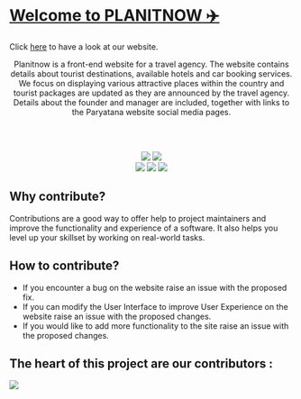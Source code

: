 # [Welcome to PLANITNOW ✈️](https://planitnow.xyz)

Click [here](https://planitnow.xyz) to have a look at our website.
<p align="center">
Planitnow is a front-end website for a travel agency. The website contains details about tourist destinations, available hotels and car booking services. We focus on displaying various attractive places within the country and tourist packages are updated as they are announced by the travel agency. Details about the founder and manager are included, together with links to the Paryatana website social media pages.
</p>

<br> <br>

<p align="center">

<img src="https://forthebadge.com/images/badges/built-by-developers.svg"/>
<img src="https://forthebadge.com/images/badges/uses-brains.svg"/>
<br>
<img src="https://forthebadge.com/images/badges/made-with-javascript.svg"/>
<img src="https://forthebadge.com/images/badges/powered-by-responsibility.svg"/>
<img src="https://forthebadge.com/images/badges/built-with-love.svg"/>

<p>

## Why contribute?
 Contributions are a good way to offer help to project maintainers and improve the functionality and experience of a software. It also helps you level up your skillset by working on real-world tasks.
 
 ## How to contribute? 
- If you encounter a bug on the website raise an issue with the proposed fix.
- If you can modify the User Interface to improve User Experience on the website raise an issue with the proposed changes. 
- If you would like to add more functionality to the site raise an issue with the proposed changes.
 


## The heart of this project are our contributors : 

<a href="https://github.com/Arun9739/Paryatana/graphs/contributors">
  <img src="https://contrib.rocks/image?repo=Arun9739/Paryatana"/>
</a>




